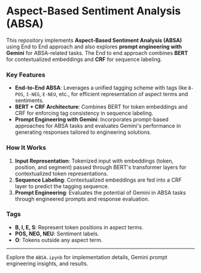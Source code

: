 # Aspect-Based Sentiment Analysis (ABSA)

This repository implements **Aspect-Based Sentiment Analysis (ABSA)** using End to End approach and also explores **prompt engineering with Gemini** for ABSA-related tasks. The End to end approach combines **BERT** for contextualized embeddings and **CRF** for sequence labeling.

### Key Features
- **End-to-End ABSA**: Leverages a unified tagging scheme with tags like `B-POS`, `I-NEG`, `E-NEU`, etc., for efficient representation of aspect terms and sentiments.
- **BERT + CRF Architecture**: Combines BERT for token embeddings and CRF for enforcing tag consistency in sequence labeling.
- **Prompt Engineering with Gemini**: Incorporates prompt-based approaches for ABSA tasks and evaluates Gemini's performance in generating responses tailored to engineering solutions.

### How It Works
1. **Input Representation**: Tokenized input with embeddings (token, position, and segment) passed through BERT's transformer layers for contextualized token representations.
2. **Sequence Labeling**: Contextualized embeddings are fed into a CRF layer to predict the tagging sequence.
3. **Prompt Engineering**: Evaluates the potential of Gemini in ABSA tasks through engineered prompts and response evaluation.

### Tags
- **B, I, E, S**: Represent token positions in aspect terms.
- **POS, NEG, NEU**: Sentiment labels.
- **O**: Tokens outside any aspect term.

---

Explore the `ABSA.ipynb` for implementation details, Gemini prompt engineering insights, and results.
